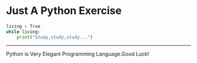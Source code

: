 # Just A Python Exercise

```python
living = True
while living:
	print("Study,study,study...")

```
------
Python is Very Elegant Programming Language.Good Luck!